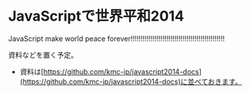 JavaScriptで世界平和2014
==============

JavaScript make world peace forever!!!!!!!!!!!!!!!!!!!!!!!!!!!!!!!!!!!!!!!!!!!!!!!

資料などを置く予定。

- 資料は[https://github.com/kmc-jp/javascript2014-docs](https://github.com/kmc-jp/javascript2014-docs)に並べておきます。
